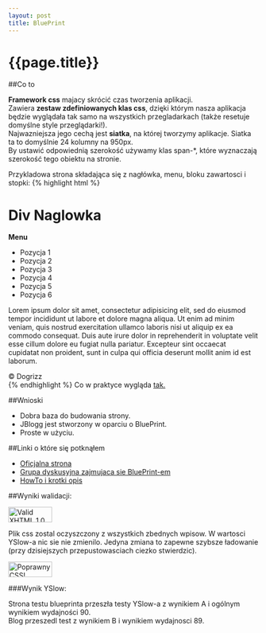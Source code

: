 ```yaml
---
layout: post
title: BluePrint
---
```


# {{page.title}}

##Co to
<p>
<b>Framework css</b> majacy skrócić czas tworzenia aplikacji.<br />
Zawiera <b>zestaw zdefiniowanych klas css</b>, dzięki którym nasza aplikacja będzie wyglądała tak samo na wszystkich przegladarkach (także resetuje domyślne style przeglądarki!).<br />
Najwazniejsza jego cechą jest <b>siatka</b>, na której tworzymy aplikacje. Siatka ta to domyślnie 24 kolumny na 950px. <br />
By ustawić odpowiednią szerokość używamy klas span-*, które wyznaczają szerokość tego obiektu na stronie.<br/>
</p>
<p>
	Przykladowa strona składająca się z nagłówka, menu, bloku zawartosci i stopki:
	{% highlight html %}
	<div class="container showgrid">
		<div class="span-24 clear" id="naglowek">
			<h1>Div Naglowka</h1>
		</div>
		<div class="span-4" id="navi">
			<b class="prepend-1">Menu</b>
			<ul>
				<li>Pozycja 1</li>
				<li>Pozycja 2</li>
				<li>Pozycja 3</li>
				<li>Pozycja 4</li>
				<li>Pozycja 5</li>
				<li>Pozycja 6</li>
			</ul>
		</div>
		<div class="span-15 last" id="content">
			<p>
				Lorem ipsum dolor sit amet, consectetur adipisicing elit, sed do eiusmod tempor incididunt ut labore et dolore magna aliqua. Ut enim ad minim veniam, quis nostrud exercitation ullamco laboris nisi ut aliquip ex ea commodo consequat. Duis aute irure dolor in reprehenderit in voluptate velit esse cillum dolore eu fugiat nulla pariatur. Excepteur sint occaecat cupidatat non proident, sunt in culpa qui officia deserunt mollit anim id est laborum.
			</p>
		</div>
		<div class="span-5 small prepend-10 clear" id="stopka">
			&copy; Dogrizz
		</div>
	</div>
	{% endhighlight %}
	Co w praktyce wygląda <a href="http://sigma.ug.edu.pl/~dzmitrow/bpexample">tak.</a>
</p>

##Wnioski
<ul>
	<li>Dobra baza do budowania strony.</li>
	<li>JBlogg jest stworzony w oparciu o BluePrint.</li>
	<li>Proste w użyciu.</li>
</ul>

##Linki o które się potknąłem
<ul>
    <li><a href="http://www.blueprintcss.org/">Oficjalna strona</a></li>
    <li><a href="http://groups.google.com/group/blueprintcss/browse_thread/thread/f95b05c988565d69/6819b9983eb0024f">Grupa dyskusyjna zajmujaca sie BluePrint-em</a></li>
    <li><a href="http://rubyonrailswin.wordpress.com/2008/07/02/blueprint-css-template/">HowTo i krotki opis</a></li>
</ul>

##Wyniki walidacji:
<p>
    <a href="http://validator.w3.org/check?uri=referer"><img src="http://www.w3.org/Icons/valid-xhtml10-blue" alt="Valid XHTML 1.0 Strict" height="31" width="88" /></a>
</p>
<p>
    Plik css zostal oczyszczony z wszystkich zbednych wpisow. W wartosci YSlow-a nic sie nie zmienilo. Jedyna zmiana to zapewne szybsze ładowanie (przy dzisiejszych przepustowasciach ciezko stwierdzic).
</p>
<p>
<a href="http://jigsaw.w3.org/css-validator/check/referer"><img style="border:0;width:88px;height:31px" src="http://jigsaw.w3.org/css-validator/images/vcss-blue" alt="Poprawny CSS!" /></a>
</p>

###Wynik YSlow:
<p>
	Strona testu blueprinta przeszła testy YSlow-a z wynikiem A i ogólnym wynikiem wydajności 90.<br />
	Blog przeszedl test z wynikiem B i wynikiem wydajnosci 89.
</p>
